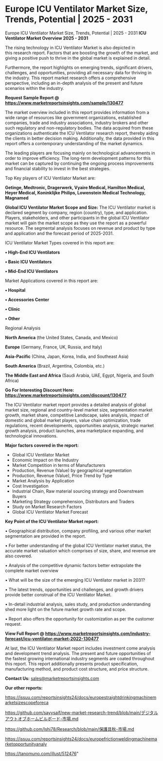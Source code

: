 # Europe ICU Ventilator Market Size, Trends, Potential | 2025 - 2031
Europe ICU Ventilator Market Size, Trends, Potential | 2025 - 2031
<Strong> ICU Ventilator Market Overview 2025 - 2031</strong>

The rising technology in ICU Ventilator Market is also depicted in this research report. Factors that are boosting the growth of the market, and giving a positive push to thrive in the global market is explained in detail.

Furthermore, the report highlights on emerging trends, significant drivers, challenges, and opportunities, providing all necessary data for thriving in the industry. This report market research offers a comprehensive perspective, including an in-depth analysis of the present and future scenarios within the industry.

<strong>Request Sample Report @ <a href=https://www.marketreportsinsights.com/sample/130477>https://www.marketreportsinsights.com/sample/130477</a></strong>

The market overview included in this report provides information from a wide range of resources like government organizations, established companies, trade and industry associations, industry brokers and other such regulatory and non-regulatory bodies. The data acquired from these organizations authenticate the ICU Ventilator research report, thereby aiding the clients in better decision making. Additionally, the data provided in this report offers a contemporary understanding of the market dynamics.

The leading players are focusing mainly on technological advancements in order to improve efficiency. The long-term development patterns for this market can be captured by continuing the ongoing process improvements and financial stability to invest in the best strategies.

Top Key players of ICU Ventilator Market are:

<strong>Getinge, Medtronic, Dragerwerk, Vyaire Medical, Hamilton Medical, Heyer Medical, Koninklijke Philips, Lowenstein Medical Technology, Magnamed</strong>

<strong><b>Global ICU Ventilator Market Scope and Size:</b></strong>
The ICU Ventilator market is declared segment by company, region (country), type, and application. Players, stakeholders, and other participants in the global ICU Ventilator market will gain the market scope as they use the report as a powerful resource. The segmental analysis focuses on revenue and product by type and application and the forecast period of 2025-2031.

ICU Ventilator Market Types covered in this report are:

<strong>• High-End ICU Ventilators

• Basic ICU Ventilators

• Mid-End ICU Ventilators</strong>

Market Applications covered in this report are:

<strong>• Hospital

• Accessories Center

• Clinic

• Other</strong> 

Regional Analysis

<strong>North America</strong> (the United States, Canada, and Mexico)

<strong>Europe</strong> (Germany, France, UK, Russia, and Italy)

<strong>Asia-Pacific</strong> (China, Japan, Korea, India, and Southeast Asia)

<strong>South America</strong> (Brazil, Argentina, Colombia, etc.)

<strong>The Middle East and Africa</strong> (Saudi Arabia, UAE, Egypt, Nigeria, and South Africa)

<strong>Go For Interesting Discount Here: <a href=https://www.marketreportsinsights.com/discount/130477>https://www.marketreportsinsights.com/discount/130477</a></strong>

The ICU Ventilator market report provides a detailed analysis of global market size, regional and country-level market size, segmentation market growth, market share, competitive Landscape, sales analysis, impact of domestic and global market players, value chain optimization, trade regulations, recent developments, opportunities analysis, strategic market growth analysis, product launches, area marketplace expanding, and technological innovations.

<strong><b>Major factors covered in the report:</b></strong>
<ul>
  <li>Global ICU Ventilator Market </li>
  <li>Economic Impact on the Industry</li>
  <li>Market Competition in terms of Manufacturers</li>
  <li>Production, Revenue (Value) by geographical segmentation</li>
  <li>Production, Revenue (Value), Price Trend by Type</li>
  <li>Market Analysis by Application</li>
  <li>Cost Investigation</li>
  <li>Industrial Chain, Raw material sourcing strategy and Downstream Buyers</li>
  <li>Marketing Strategy comprehension, Distributors and Traders</li>
  <li>Study on Market Research Factors</li>
  <li>Global ICU Ventilator Market Forecast</li>
</ul>

<strong><b>Key Point of the ICU Ventilator Market report:</b></strong>

• Geographical distribution, company profiling, and various other market segmentation are provided in the report.

• For better understanding of the global ICU Ventilator market status, the accurate market valuation which comprises of size, share, and revenue are also covered.

• Analysis of the competitive dynamic factors better extrapolate the complete market overview

• What will be the size of the emerging ICU Ventilator market in 2031?

• The latest trends, opportunities and challenges, and growth drivers provide better construal of the ICU Ventilator Market.

• In-detail industrial analysis, sales study, and production understanding shed more light on the future market growth rate and scope.

• Report also offers the opportunity for customization as per the customer request.

<strong><b>View Full Report @ <a href=https://www.marketreportsinsights.com/industry-forecast/icu-ventilator-market-2022-130477>https://www.marketreportsinsights.com/industry-forecast/icu-ventilator-market-2022-130477</a></b></strong>


At last, the ICU Ventilator Market report includes investment come analysis and development trend analysis. The present and future opportunities of the fastest growing international industry segments are coated throughout this report. This report additionally presents product specification, manufacturing method, and product cost structure, and price structure.

<strong>Contact Us:</strong>
sales@marketreportsinsights.com

<strong>Our other reports:</strong>

<a href=https://issuu.com/reportsinsights24/docs/europestraightdrinkingmachinemarketsizescopeforeca>https://issuu.com/reportsinsights24/docs/europestraightdrinkingmachinemarketsizescopeforeca</a>

<a href=https://github.com/sayysaif/new-market-research-trend/blob/main/デジタルアウトオブホームビルボード-市場.md>https://github.com/sayysaif/new-market-research-trend/blob/main/デジタルアウトオブホームビルボード-市場.md</a>

<a href=https://github.com/Ishi78/Research/blob/main/保護具秋-市場.md>https://github.com/Ishi78/Research/blob/main/保護具秋-市場.md</a>

<a href=https://issuu.com/reportsinsights24/docs/europefrictionweldingmachinemarketopportunityanaly>https://issuu.com/reportsinsights24/docs/europefrictionweldingmachinemarketopportunityanaly</a>

<a href=https://tanomuno.com/illust/512476>https://tanomuno.com/illust/512476</a>"

